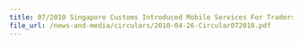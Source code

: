 ```yaml
---
title: 07/2010 Singapore Customs Introduced Mobile Services For Traders
file_url: /news-and-media/circulars/2010-04-26-Circular072010.pdf
---
```

